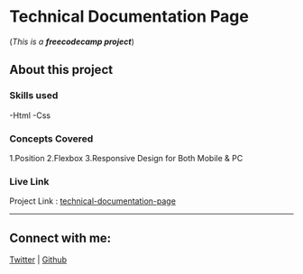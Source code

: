 # Technical Documentation Page
(*This is a **freecodecamp project***)

## About this project 

### Skills used 
-Html 
-Css
### Concepts Covered
1.Position
2.Flexbox
3.Responsive Design for Both Mobile & PC 
 
### Live Link 

Project Link : [technical-documentation-page](https://documentation-project-baesil.netlify.app/)

---
## Connect with me:

[Twitter](https://twitter.com/BaesilS) | [Github](https://github.com/wandereskimo)

